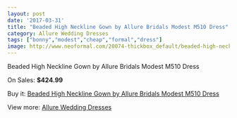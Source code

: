 ```yaml
---
layout: post
date: '2017-03-31'
title: "Beaded High Neckline Gown by Allure Bridals Modest M510 Dress"
category: Allure Wedding Dresses
tags: ["bonny","modest","cheap","formal","dress"]
image: http://www.neoformal.com/20074-thickbox_default/beaded-high-neckline-gown-by-allure-bridals-modest-m510-dress.jpg
---
```

Beaded High Neckline Gown by Allure Bridals Modest M510 Dress

On Sales: **$424.99**
<a href="https://www.neoformal.com/en/allure-wedding-dresses-2014/6394-beaded-high-neckline-gown-by-allure-bridals-modest-m510-dress.html"><amp-img layout="responsive" width="600" height="600" src="//www.neoformal.com/20074-thickbox_default/beaded-high-neckline-gown-by-allure-bridals-modest-m510-dress.jpg" alt="Beaded High Neckline Gown by Allure Bridals Modest M510 Dress 0" /></a>
<a href="https://www.neoformal.com/en/allure-wedding-dresses-2014/6394-beaded-high-neckline-gown-by-allure-bridals-modest-m510-dress.html"><amp-img layout="responsive" width="600" height="600" src="//www.neoformal.com/20075-thickbox_default/beaded-high-neckline-gown-by-allure-bridals-modest-m510-dress.jpg" alt="Beaded High Neckline Gown by Allure Bridals Modest M510 Dress 1" /></a>
<a href="https://www.neoformal.com/en/allure-wedding-dresses-2014/6394-beaded-high-neckline-gown-by-allure-bridals-modest-m510-dress.html"><amp-img layout="responsive" width="600" height="600" src="//www.neoformal.com/20076-thickbox_default/beaded-high-neckline-gown-by-allure-bridals-modest-m510-dress.jpg" alt="Beaded High Neckline Gown by Allure Bridals Modest M510 Dress 2" /></a>
<a href="https://www.neoformal.com/en/allure-wedding-dresses-2014/6394-beaded-high-neckline-gown-by-allure-bridals-modest-m510-dress.html"><amp-img layout="responsive" width="600" height="600" src="//www.neoformal.com/20077-thickbox_default/beaded-high-neckline-gown-by-allure-bridals-modest-m510-dress.jpg" alt="Beaded High Neckline Gown by Allure Bridals Modest M510 Dress 3" /></a>

Buy it: [Beaded High Neckline Gown by Allure Bridals Modest M510 Dress](https://www.neoformal.com/en/allure-wedding-dresses-2014/6394-beaded-high-neckline-gown-by-allure-bridals-modest-m510-dress.html "Beaded High Neckline Gown by Allure Bridals Modest M510 Dress")

View more: [Allure Wedding Dresses](https://www.neoformal.com/en/82-allure-wedding-dresses-2014 "Allure Wedding Dresses")
